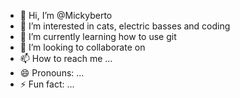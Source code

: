 - 👋 Hi, I’m @Mickyberto
- 👀 I’m interested in cats, electric basses and coding
- 🌱 I’m currently learning how to use git
- 💞️ I’m looking to collaborate on 
- 📫 How to reach me ...
- 😄 Pronouns: ...
- ⚡ Fun fact: ...

<!---
Mickyberto/Mickyberto is a ✨ special ✨ repository because its `README.md` (this file) appears on your GitHub profile.
You can click the Preview link to take a look at your changes.
--->
